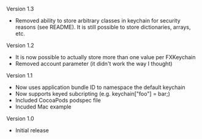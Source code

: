 Version 1.3

- Removed ability to store arbitrary classes in keychain for security reasons (see README). It is still possible to store dictionaries, arrays, etc.

Version 1.2

- It is now possible to actually store more than one value per FXKeychain
- Removed account parameter (it didn't work the way I thought)

Version 1.1

- Now uses application bundle ID to namespace the default keychain
- Now supports keyed subcripting (e.g. keychain["foo"] = bar;)
- Included CocoaPods podspec file
- Incuded Mac example

Version 1.0

- Initial release
